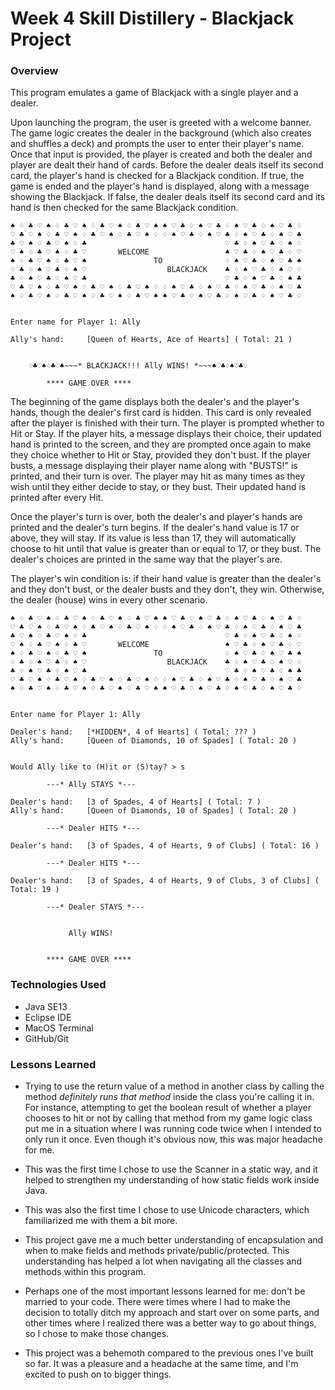 # Week 4 Skill Distillery - Blackjack Project

### Overview
This program emulates a game of Blackjack with a single player and a dealer.


Upon launching the program, the user is greeted with a welcome banner. The game logic creates the dealer in the background (which also creates and shuffles a deck) and prompts the user to enter their player's name. Once that input is provided, the player is created and both the dealer and player are dealt their hand of cards. Before the dealer deals itself its second card, the player's hand is checked for a Blackjack condition. If true, the game is ended and the player's hand is displayed, along with a message showing the Blackjack. If false, the dealer deals itself its second card and its hand is then checked for the same Blackjack condition.
	
	♠ ♢ ♣ ♡ ♠ ♢ ♣ ♡ ♠ ♢ ♣ ♡ ♠ ♢ ♣ ♡ ♠ ♠ ♡ ♣ ♢ ♠ ♡ ♣ ♢ ♠ ♡ ♣ ♢ ♠ ♡ ♣ ♢ 
	♡ ♣ ♡ ♠ ♢ ♣ ♡ ♠ ♢ ♣ ♡ ♠ ♢ ♣ ♡ ♠ ♢ ♢ ♠ ♡ ♣ ♢ ♠ ♡ ♣ ♢ ♠ ♡ ♣ ♢ ♠ ♡ ♣ 
	♣ ♡ ♠ ♢ ♣ ♡ ♠ ♢ ♣                               ♡ ♣ ♢ ♠ ♡ ♣ ♢ ♠ ♢
	♡ ♠ ♢ ♣ ♡ ♠ ♢ ♣ ♡       WELCOME                 ♠ ♡ ♣ ♢ ♠ ♡ ♣ ♢ ♡
	♠ ♢ ♣ ♡ ♠ ♢ ♣ ♡ ♠               TO              ♢ ♠ ♡ ♣ ♢ ♠ ♡ ♣ ♠
	♢ ♣ ♢ ♠ ♡ ♣ ♢ ♠ ♡                  BLACKJACK    ♣ ♢ ♠ ♡ ♣ ♢ ♠ ♡ ♢
	♣ ♢ ♠ ♡ ♣ ♢ ♠ ♡ ♣                               ♡ ♣ ♢ ♠ ♡ ♣ ♢ ♠ ♣
	♡ ♣ ♡ ♠ ♢ ♣ ♡ ♠ ♢ ♣ ♡ ♠ ♢ ♣ ♡ ♠ ♢ ♢ ♠ ♡ ♣ ♢ ♠ ♡ ♣ ♢ ♠ ♡ ♣ ♢ ♠ ♡ ♣ 
	♠ ♢ ♣ ♡ ♠ ♢ ♣ ♡ ♠ ♢ ♣ ♡ ♠ ♢ ♣ ♡ ♠ ♠ ♡ ♣ ♢ ♠ ♡ ♣ ♢ ♠ ♡ ♣ ♢ ♠ ♡ ♣ ♢ 
	
	
	Enter name for Player 1: Ally
	
	Ally's hand:	 [Queen of Hearts, Ace of Hearts] ( Total: 21 )
	
	
		♢♣♡♠♢♣♡♠~~~* BLACKJACK!!! Ally WINS! *~~~♠♡♣♢♠♡♣♢
	
			**** GAME OVER ****
	
The beginning of the game displays both the dealer's and the player's hands, though the dealer's first card is hidden. This card is only revealed after the player is finished with their turn. The player is prompted whether to Hit or Stay. If the player hits, a message displays their choice, their updated hand is printed to the screen, and they are prompted once again to make they choice whether to Hit or Stay, provided they don't bust. If the player busts, a message displaying their player name along with "BUSTS!" is printed, and their turn is over. The player may hit as many times as they wish until they either decide to stay, or they bust. Their updated hand is printed after every Hit.


Once the player's turn is over, both the dealer's and player's hands are printed and the dealer's turn begins. If the dealer's hand value is 17 or above, they will stay. If its value is less than 17, they will automatically choose to hit until that value is greater than or equal to 17, or they bust. The dealer's choices are printed in the same way that the player's are.


The player's win condition is: if their hand value is greater than the dealer's and they don't bust, or the dealer busts and they don't, they win. Otherwise, the dealer (house) wins in every other scenario.

	
	♠ ♢ ♣ ♡ ♠ ♢ ♣ ♡ ♠ ♢ ♣ ♡ ♠ ♢ ♣ ♡ ♠ ♠ ♡ ♣ ♢ ♠ ♡ ♣ ♢ ♠ ♡ ♣ ♢ ♠ ♡ ♣ ♢ 
	♡ ♣ ♡ ♠ ♢ ♣ ♡ ♠ ♢ ♣ ♡ ♠ ♢ ♣ ♡ ♠ ♢ ♢ ♠ ♡ ♣ ♢ ♠ ♡ ♣ ♢ ♠ ♡ ♣ ♢ ♠ ♡ ♣ 
	♣ ♡ ♠ ♢ ♣ ♡ ♠ ♢ ♣                               ♡ ♣ ♢ ♠ ♡ ♣ ♢ ♠ ♢
	♡ ♠ ♢ ♣ ♡ ♠ ♢ ♣ ♡       WELCOME                 ♠ ♡ ♣ ♢ ♠ ♡ ♣ ♢ ♡
	♠ ♢ ♣ ♡ ♠ ♢ ♣ ♡ ♠               TO              ♢ ♠ ♡ ♣ ♢ ♠ ♡ ♣ ♠
	♢ ♣ ♢ ♠ ♡ ♣ ♢ ♠ ♡                  BLACKJACK    ♣ ♢ ♠ ♡ ♣ ♢ ♠ ♡ ♢
	♣ ♢ ♠ ♡ ♣ ♢ ♠ ♡ ♣                               ♡ ♣ ♢ ♠ ♡ ♣ ♢ ♠ ♣
	♡ ♣ ♡ ♠ ♢ ♣ ♡ ♠ ♢ ♣ ♡ ♠ ♢ ♣ ♡ ♠ ♢ ♢ ♠ ♡ ♣ ♢ ♠ ♡ ♣ ♢ ♠ ♡ ♣ ♢ ♠ ♡ ♣ 
	♠ ♢ ♣ ♡ ♠ ♢ ♣ ♡ ♠ ♢ ♣ ♡ ♠ ♢ ♣ ♡ ♠ ♠ ♡ ♣ ♢ ♠ ♡ ♣ ♢ ♠ ♡ ♣ ♢ ♠ ♡ ♣ ♢ 
	
	
	Enter name for Player 1: Ally
	
	Dealer's hand:	 [*HIDDEN*, 4 of Hearts] ( Total: ??? )
	Ally's hand:	 [Queen of Diamonds, 10 of Spades] ( Total: 20 )
	
	
	Would Ally like to (H)it or (S)tay? > s
	
			---* Ally STAYS *---
	
	Dealer's hand:	 [3 of Spades, 4 of Hearts] ( Total: 7 )
	Ally's hand:	 [Queen of Diamonds, 10 of Spades] ( Total: 20 )
	
			---* Dealer HITS *---
	
	Dealer's hand:	 [3 of Spades, 4 of Hearts, 9 of Clubs] ( Total: 16 )
	
			---* Dealer HITS *---
	
	Dealer's hand:	 [3 of Spades, 4 of Hearts, 9 of Clubs, 3 of Clubs] ( Total: 19 )
	
			---* Dealer STAYS *---
	
	
			     Ally WINS!
	
	
			**** GAME OVER ****
	
### Technologies Used
- Java SE13
- Eclipse IDE
- MacOS Terminal
- GitHub/Git

### Lessons Learned
* Trying to use the return value of a method in another class by calling the method *definitely runs that method* inside the class you're calling it in. For instance, attempting to get the boolean result of whether a player chooses to hit or not by calling that method from my game logic class put me in a situation where I was running code twice when I intended to only run it once. Even though it's obvious now, this was major headache for me.


* This was the first time I chose to use the Scanner in a static way, and it helped to strengthen my understanding of how static fields work inside Java.


* This was also the first time I chose to use Unicode characters, which familiarized me with them a bit more.


* This project gave me a much better understanding of encapsulation and when to make fields and methods private/public/protected. This understanding has helped a lot when navigating all the classes and methods within this program.


* Perhaps one of the most important lessons learned for me: don't be married to your code. There were times where I had to make the decision to totally ditch my approach and start over on some parts, and other times where I realized there was a better way to go about things, so I chose to make those changes.


* This project was a behemoth compared to the previous ones I've built so far. It was a pleasure and a headache at the same time, and I'm excited to push on to bigger things.